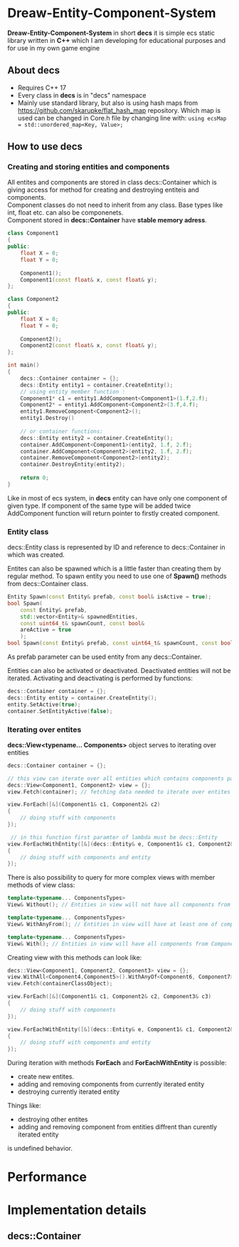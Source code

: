 # Dreaw-Entity-Component-System
**Dreaw-Entity-Component-System** in short **decs** it is simple ecs static library written in **C++** which I am developing for educational purposes and for use in my own game engine<br/>

## About decs
* Requires C++ 17
* Every class in **decs** is in "decs" namespace
* Mainly use standard library, but also is using hash maps from https://github.com/skarupke/flat_hash_map repository. Which map is used can be changed in Core.h file by changing line with: ``` using ecsMap = std::unordered_map<Key, Value>; ```

## How to use **decs**
### Creating and storing entities and components
All entites and components are stored in class decs::Container which is giving access for method for creating and destroying entiteis and components.<br/>
Component classes do not need to inherit from any class. Base types like int, float etc. can also be componenets.<br/>
Component stored in **decs::Container** have **stable memory adress**.<br/>
```C++
class Component1
{
public:
	float X = 0;
	float Y = 0;
	
	Component1();
	Component1(const float& x, const float& y);
};

class Component2
{
public:
	float X = 0;
	float Y = 0;
	
	Component2();
	Component2(const float& x, const float& y);
};

int main()
{
	decs::Container container = {};
	decs::Entity entity1 = container.CreateEntity();
	// using entity member function :
	Component1* c1 = entity1.AddComponent<Component1>(1.f,2.f);
	Component2* = entity1.AddComponent<Component2>(3.f,4.f);
	entity1.RemoveComponent<Component2>();
	entity1.Destroy()
	
	// or container functions:
	decs::Entity entity2 = container.CreateEntity();
	container.AddComponent<Component1>(entity2, 1.f, 2.f);
	container.AddComponent<Component2>(entity2, 1.f, 2.f);
	container.RemoveComponent<Component2>(entity2);
	container.DestroyEntity(entity2);
	
	return 0;
}
```

Like in most of ecs system, in **decs** entity can have only one component of given type. If component of the same type will be added twice AddComponent function will return pointer to firstly created component.<br/>

### Entity class
decs::Entity class is represented by ID and reference to decs::Container in which was created.<br/>

Entites can also be spawned which is a little faster than creating them by regular method. To spawn entity you need to use one of **Spawn()** methods from decs::Container class.
```C++
Entity Spawn(const Entity& prefab, const bool& isActive = true);
bool Spawn(
	const Entity& prefab, 
	std::vector<Entity>& spawnedEntities, 
	const uint64_t& spawnCount, const bool& 
	areActive = true
	);
bool Spawn(const Entity& prefab, const uint64_t& spawnCount, const bool& areActive = true);
```
As prefab parameter can be used entity from any decs::Container.

Entities can also be activated or deactivated. Deactivated entities will not be iterated. Activating and deactivating is performed by functions:
```C++
decs::Container container = {};
decs::Entity entity = container.CreateEntity();
entity.SetActive(true);
container.SetEntityActive(false);
```

### Iterating over entites
**decs::View<typename... Components>** object serves to iterating over entities
```C++
decs::Container container = {}; 

// this view can iterate over all entities which contains components passed as template parameters
decs::View<Component1, Component2> view = {}; 
view.Fetch(container); // fetching data needed to iterate over entites

view.ForEach([&](Component1& c1, Component2& c2)
{
	// doing stuff with components
});

 // in this function first paramter of lambda must be decs::Entity
view.ForEachWithEntity([&](decs::Entity& e, Component1& c1, Component2& c2)
{
	// doing stuff with components and entity
});
```
There is also possibility to query for more complex views with member methods of view class:
```C++
template<typename... ComponentsTypes>
View& Without(); // Entities in view will not have all components from ComponetsTypes parameters list
```
```C++
template<typename... ComponentsTypes>
View& WithAnyFrom(); // Entities in view will have at least one of component from ComponentTypes parameters list
```
```C++
template<typename... ComponentsTypes>
View& With(); // Entities in view will have all components from ComponentTypes parameters list
```

Creating view with this methods can look like:
```C++
decs::View<Component1, Component2, Component3> view = {};
view.WithAll<Component4,Component5>().WithAnyOf<Component6, Component7>().WithoutAnyOf<Component8, Component9>();
view.Fetch(containerClassObject);

view.ForEach([&](Component1& c1, Component2& c2, Component3& c3)
{
	// doing stuff with components
});

view.ForEachWithEntity([&](decs::Entity& e, Component1& c1, Component2& c2, Component3& c3)
{
	// doing stuff with components and entity
});
```

During iteration with methods **ForEach** and **ForEachWithEntity** is possible:
* create new entites. 
* adding and removing components from currently iterated entity
* destroying currently iterated entity

Things like:
* destroying other entites
* adding and removing component from entities diffrent than curently iterated entity

is undefined behavior.

# Performance
# Implementation details
## decs::Container
